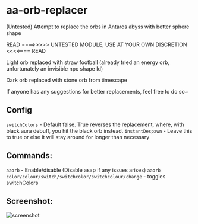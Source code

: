 # aa-orb-replacer
(Untested) Attempt to replace the orbs in Antaros abyss with better sphere shape

READ ====>>>>> UNTESTED MODULE, USE AT YOUR OWN DISCRETION <<<<==== READ

Light orb replaced with straw football (already tried an energy orb, unfortunately an invisible npc shape Id)

Dark orb replaced with stone orb from timescape

If anyone has any suggestions for better replacements, feel free to do so~

## Config
`switchColors` - Default false. True reverses the replacement, where, with black aura debuff, you hit the black orb instead.
`instantDespawn` - Leave this to true or else it will stay around for longer than necessary

## Commands:
`aaorb` - Enable/disable (Disable asap if any issues arises)
`aaorb color/colour/switch/switchcolor/switchcolour/change` -  toggles switchColors

## Screenshot:
![screenshot](https://imgur.com/Om620Vv)
